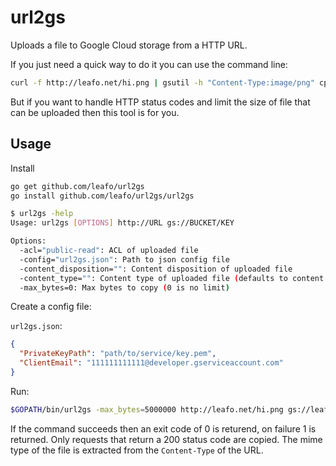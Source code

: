 # url2gs

Uploads a file to Google Cloud storage from a HTTP URL.

If you just need a quick way to do it you can use the command line:

```bash
curl -f http://leafo.net/hi.png | gsutil -h "Content-Type:image/png" cp -a public-read - gs://leafo/hi.png
```

But if you want to handle HTTP status codes and limit the size of file that can
be uploaded then this tool is for you.


## Usage

Install

```bash
go get github.com/leafo/url2gs
go install github.com/leafo/url2gs/url2gs
```

```bash
$ url2gs -help
Usage: url2gs [OPTIONS] http://URL gs://BUCKET/KEY

Options:
  -acl="public-read": ACL of uploaded file
  -config="url2gs.json": Path to json config file
  -content_disposition="": Content disposition of uploaded file
  -content_type="": Content type of uploaded file (defaults to content type from HTTP request)
  -max_bytes=0: Max bytes to copy (0 is no limit)

```

Create a config file:

`url2gs.json`:

```json
{
  "PrivateKeyPath": "path/to/service/key.pem",
  "ClientEmail": "111111111111@developer.gserviceaccount.com"
}
```

Run:

```bash
$GOPATH/bin/url2gs -max_bytes=5000000 http://leafo.net/hi.png gs://leafo/hi.png
```

If the command succeeds then an exit code of 0 is returend, on failure 1 is
returned. Only requests that return a 200 status code are copied. The mime type
of the file is extracted from the `Content-Type` of the URL.


